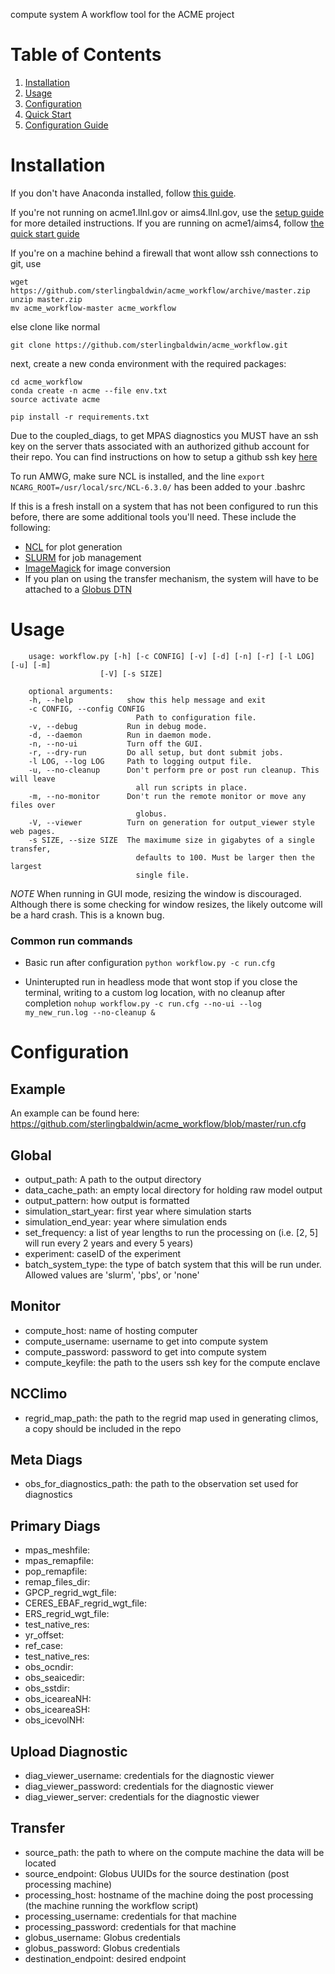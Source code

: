 compute system
A workflow tool for the ACME project

# Table of Contents

1. [Installation](#installation)
2. [Usage](#usage)
3. [Configuration](#config)
4. [Quick Start](doc/quick_start_guide.md)
5. [Configuration Guide](doc/config_guide.md)



# Installation<a name="installation"></a>

If you don't have Anaconda installed, follow [this guide](doc/anaconda_install_guide.md).

If you're not running on acme1.llnl.gov or aims4.llnl.gov, use the [setup guide](doc/setup_guide.md) for more detailed instructions.
If you are running on acme1/aims4, follow [the quick start guide](doc/quick_start_guide.md)

If you're on a machine behind a firewall that wont allow ssh connections to git, use

    wget https://github.com/sterlingbaldwin/acme_workflow/archive/master.zip
    unzip master.zip
    mv acme_workflow-master acme_workflow

else clone like normal

    git clone https://github.com/sterlingbaldwin/acme_workflow.git

next, create a new conda environment with the required packages:

    cd acme_workflow
    conda create -n acme --file env.txt
    source activate acme

    pip install -r requirements.txt

Due to the coupled_diags, to get MPAS diagnostics you MUST have an ssh key on the server thats
associated with an authorized github account for their repo. You can find instructions on how to setup a github
ssh key [here](https://help.github.com/articles/connecting-to-github-with-ssh/)

To run AMWG, make sure NCL is installed, and the line `export NCARG_ROOT=/usr/local/src/NCL-6.3.0/`
has been added to your .bashrc

If this is a fresh install on a system that has not been configured to run this before, there
are some additional tools you'll need. These include the following:

* [NCL](https://www.ncl.ucar.edu/current_release.shtml) for plot generation
* [SLURM](https://slurm.schedmd.com/quickstart_admin.html) for job management
* [ImageMagick](https://www.vultr.com/docs/install-imagemagick-on-centos-6) for image conversion
* If you plan on using the transfer mechanism, the system will have to be attached to a [Globus DTN](https://docs.globus.org/globus-connect-server-installation-guide/#centos_fedora_red_hat_enterprise_linux_scientific_linux)


# Usage<a name="usage"></a>

        usage: workflow.py [-h] [-c CONFIG] [-v] [-d] [-n] [-r] [-l LOG] [-u] [-m]
                        [-V] [-s SIZE]

        optional arguments:
        -h, --help            show this help message and exit
        -c CONFIG, --config CONFIG
                                Path to configuration file.
        -v, --debug           Run in debug mode.
        -d, --daemon          Run in daemon mode.
        -n, --no-ui           Turn off the GUI.
        -r, --dry-run         Do all setup, but dont submit jobs.
        -l LOG, --log LOG     Path to logging output file.
        -u, --no-cleanup      Don't perform pre or post run cleanup. This will leave
                                all run scripts in place.
        -m, --no-monitor      Don't run the remote monitor or move any files over
                                globus.
        -V, --viewer          Turn on generation for output_viewer style web pages.
        -s SIZE, --size SIZE  The maximume size in gigabytes of a single transfer,
                                defaults to 100. Must be larger then the largest
                                single file.

*NOTE*
When running in GUI mode, resizing the window is discouraged. Although there is some checking
for window resizes, the likely outcome will be a hard crash. This is a known bug.  

### Common run commands

* Basic run after configuration
```python workflow.py -c run.cfg```

* Uninterupted run in headless mode that wont stop if you close the terminal, writing to a custom log location, with no cleanup after completion
```nohup workflow.py -c run.cfg --no-ui --log my_new_run.log --no-cleanup &```


# Configuration<a name="config"></a>

## Example
An example can be found here:  https://github.com/sterlingbaldwin/acme_workflow/blob/master/run.cfg

## Global
* output_path: A path to the output directory
* data_cache_path: an empty local directory for holding raw model output
* output_pattern: how output is formatted
* simulation_start_year: first year where simulation starts
* simulation_end_year: year where simulation ends
* set_frequency: a list of year lengths to run the processing on (i.e. [2, 5] will run every 2 years and every 5 years)
* experiment: caseID of the experiment
* batch_system_type: the type of batch system that this will be run under. Allowed values are 'slurm', 'pbs', or 'none'

## Monitor
* compute_host: name of hosting computer
* compute_username: username to get into compute system
* compute_password: password to get into compute system
* compute_keyfile: the path to the users ssh key for the compute enclave

## NCClimo
* regrid_map_path: the path to the regrid map used in generating climos, a copy should be included in the repo

## Meta Diags
* obs_for_diagnostics_path: the path to the observation set used for diagnostics

## Primary Diags
* mpas_meshfile:
* mpas_remapfile:
* pop_remapfile:
* remap_files_dir:
* GPCP_regrid_wgt_file:
* CERES_EBAF_regrid_wgt_file:
* ERS_regrid_wgt_file:
* test_native_res:
* yr_offset:
* ref_case:
* test_native_res:
* obs_ocndir:
* obs_seaicedir:
* obs_sstdir:
* obs_iceareaNH:
* obs_iceareaSH:
* obs_icevolNH:

## Upload Diagnostic
* diag_viewer_username: credentials for the diagnostic viewer
* diag_viewer_password: credentials for the diagnostic viewer
* diag_viewer_server: credentials for the diagnostic viewer

## Transfer
* source_path: the path to where on the compute machine the data will be located
* source_endpoint: Globus UUIDs for the source destination (post processing machine)
* processing_host: hostname of the machine doing the post processing (the machine running the workflow script)
* processing_username: credentials for that machine
* processing_password: credentials for that machine
* globus_username: Globus credentials
* globus_password: Globus credentials
* destination_endpoint: desired endpoint
